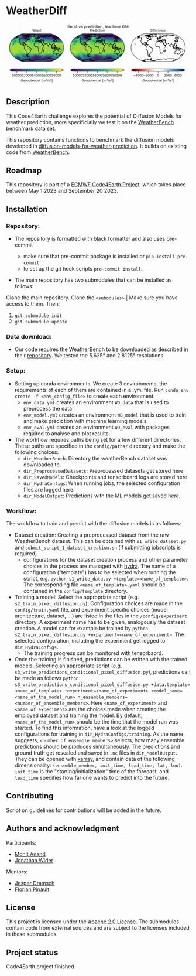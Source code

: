 # WeatherDiff

![image](https://github.com/ECMWFCode4Earth/diffusion-models-for-weather-prediction/blob/main/images/z_500_lowres.gif)

## Description
This Code4Earth challenge explores the potential of Diffusion Models for weather prediction, more specificially we test it on the [WeatherBench](https://github.com/pangeo-data/WeatherBench) benchmark data set.

This repository contains functions to benchmark the diffusion models developed in [diffusion-models-for-weather-prediction](https://github.com/ECMWFCode4Earth/diffusion-models-for-weather-prediction). It builds on existing code from [WeatherBench](https://github.com/pangeo-data/WeatherBench).

## Roadmap
This repository is part of a [ECMWF Code4Earth Project](https://github.com/ECMWFCode4Earth/diffusion-models-for-weather-prediction), which takes place between May 1 2023 and September 20 2023.

## Installation

### Repository:
- The repository is formatted with black formatter and also uses pre-commit
  - make sure that pre-commit package is installed or `pip install pre-commit`
  - to set up the git hook scripts `pre-commit install`.

- The main repository has two submodules that can be installed as follows:

Clone the main repository.
Clone the `<subodules>` | Make sure you have access to them. Then:

1. `git submodule init`
2. `git submodule update`

### Data download:
- Our code requires the WeatherBench to be downloaded as described in their [repository](https://github.com/pangeo-data/WeatherBench/tree/master). We tested the 5.625° and 2.8125° resolutions.

### Setup:
- Setting up conda environments. We create 3 environments, the requirements of each of them are contained in a .yml file. Run `conda env create -f <env_config_file>` to create each environment.
  - `env_data.yml` creates an environment `WD_data` that is used to preprocess the data
  - `env_model.yml` creates an environment `WD_model` that is used to train and make prediction with machine learning models.
  - `env_eval.yml` creates an environment `WD_eval` with packages required to analyse and plot results.
- The workflow requires paths being set for a few different directories. These paths are specified in the `config/paths/` directory and make the following choices:
  - `dir_WeatherBench`: Directory the weatherBench dataset was downloaded to.
  - `dir_PreprocessedDatasets`: Preprocessed datasets get stored here
  - `dir_SavedModels`: Checkpoints and tensorboard logs are stored here
  - `dir_HydraConfigs`: When running jobs, the selected configuration files are logged here.
  - `dir_ModelOutput`: Predictions with the ML models get saved here.

### Workflow:
The workflow to train and predict with the diffusion models is as follows:
- Dataset creation: Creating a preprocessed dataset from the raw WeatherBench dataset. This can be obtained with `s1_write_dataset.py` and `submit_script_1_dataset_creation.sh` (if submitting jobscripts is required)
  - configurations for the dataset creation process and other parameter choices in the process are managed with [hydra](https://hydra.cc). The name of a configuration ("template") has to be selected when running the script, e.g. `python s1_write_data.py +template=<name_of_template>`. The corresponding file `<name_of_template>.yaml` should be contained in the `config/template` directory.
- Training a model: Select the appropriate script (e.g. `s2_train_pixel_diffusion.py`). Configuration choices are made in the `config/train.yaml` file, and experiment specific choices (model architecture, dataset, ...) are listed in the files in the `/config/experiment` directory. A experiment name has to be given, analogously the dataset creation. A model can for example be trained by `python s2_train_pixel_diffusion.py +experiment=<name_of_experiment>`. The selected configuration, including the experiment get logged to `dir_HydraConfigs`.
  - The training progress can be monitored with tensorbaord.
- Once the training is finished, predictions can be written with the trained models. Selecting an appropriate script (e.g. `s3_write_predictions_conditional_pixel_diffusion.py`), predictions can be made as follows `python s3_write_predictions_conditional_pixel_diffusion.py +data.template=<name_of_template> +experiment=<name_of_experiment> +model_name=<name_of_the_model_run> n_ensemble_members=<number_of_ensemble_members>`. Here `<name_of_experiment>` and `<name_of_experiment>` are the choices made when creating the employed dataset and training the model. By default, `<name_of_the_model_run>` should be the time that the model run was started. To find this information, have a look at the logged configurations for training in `dir_HydraConfigs/training`. As the name suggests, `<number_of_ensemble_members>` selects, how many ensemble predictions should be produces simultaneously. The predictions and ground truth get rescaled and saved in `.nc` files in `dir_ModelOutput`. They can be opened with [xarray](https://docs.xarray.dev/en/stable), and contain data of the following dimensionality: `(ensemble_member, init_time, lead_time, lat, lon)`. `init_time` is the "starting/initialization" time of the forecast, and `lead_time` specifies how far one wants to predict into the future.

## Contributing
Script on guidelines for contributions will be added in the future.

## Authors and acknowledgment
Participants:
- [Mohit Anand](https://github.com/melioristic)
- [Jonathan Wider](https://github.com/jonathanwider)

Mentors:
- [Jesper Dramsch](https://github.com/JesperDramsch)
- [Florian Pinault](https://github.com/floriankrb)

## License
This project is licensed under the [Apache 2.0 License](https://github.com/melioristic/benchmark/blob/main/LICENSE). The submodules contain code from external sources and are subject to the licenses included in these submodules.

## Project status
Code4Earth project finished.



